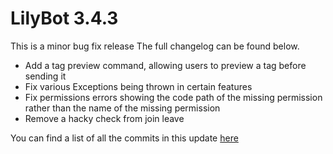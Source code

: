 # LilyBot 3.4.3

This is a minor bug fix release
The full changelog can be found below.

* Add a tag preview command, allowing users to preview a tag before sending it
* Fix various Exceptions being thrown in certain features
* Fix permissions errors showing the code path of the missing permission rather than the name of the missing permission
* Remove a hacky check from join leave

You can find a list of all the commits in this update
[here](https://github.com/IrisShaders/LilyBot/compare/v3.4.2...v3.4.3)
